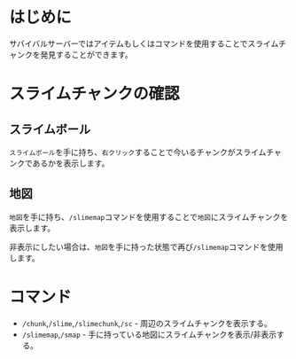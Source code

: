 # はじめに
サバイバルサーバーではアイテムもしくはコマンドを使用することでスライムチャンクを発見することができます。

# スライムチャンクの確認
## スライムボール
`スライムボール`を手に持ち、`右クリック`することで今いるチャンクがスライムチャンクであるかを表示します。

## 地図
`地図`を手に持ち、`/slimemap`コマンドを使用することで`地図`にスライムチャンクを表示します。

非表示にしたい場合は、`地図`を手に持った状態で再び`/slimemap`コマンドを使用します。

# コマンド
- `/chunk`,`/slime`,`/slimechunk`,`/sc` - 周辺のスライムチャンクを表示する。
- `/slimemap`,`/smap` - 手に持っている地図にスライムチャンクを表示/非表示する。